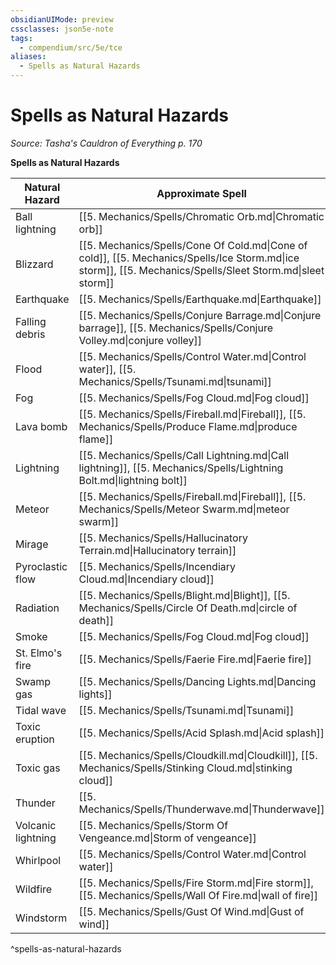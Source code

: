 ```yaml
---
obsidianUIMode: preview
cssclasses: json5e-note
tags:
  - compendium/src/5e/tce
aliases:
  - Spells as Natural Hazards
---
```

# Spells as Natural Hazards
*Source: Tasha's Cauldron of Everything p. 170* 

**Spells as Natural Hazards**

| Natural Hazard | Approximate Spell |
|----------------|-------------------|
| Ball lightning | [[5. Mechanics/Spells/Chromatic Orb.md\|Chromatic orb]] |
| Blizzard | [[5. Mechanics/Spells/Cone Of Cold.md\|Cone of cold]], [[5. Mechanics/Spells/Ice Storm.md\|ice storm]], [[5. Mechanics/Spells/Sleet Storm.md\|sleet storm]] |
| Earthquake | [[5. Mechanics/Spells/Earthquake.md\|Earthquake]] |
| Falling debris | [[5. Mechanics/Spells/Conjure Barrage.md\|Conjure barrage]], [[5. Mechanics/Spells/Conjure Volley.md\|conjure volley]] |
| Flood | [[5. Mechanics/Spells/Control Water.md\|Control water]], [[5. Mechanics/Spells/Tsunami.md\|tsunami]] |
| Fog | [[5. Mechanics/Spells/Fog Cloud.md\|Fog cloud]] |
| Lava bomb | [[5. Mechanics/Spells/Fireball.md\|Fireball]], [[5. Mechanics/Spells/Produce Flame.md\|produce flame]] |
| Lightning | [[5. Mechanics/Spells/Call Lightning.md\|Call lightning]], [[5. Mechanics/Spells/Lightning Bolt.md\|lightning bolt]] |
| Meteor | [[5. Mechanics/Spells/Fireball.md\|Fireball]], [[5. Mechanics/Spells/Meteor Swarm.md\|meteor swarm]] |
| Mirage | [[5. Mechanics/Spells/Hallucinatory Terrain.md\|Hallucinatory terrain]] |
| Pyroclastic flow | [[5. Mechanics/Spells/Incendiary Cloud.md\|Incendiary cloud]] |
| Radiation | [[5. Mechanics/Spells/Blight.md\|Blight]], [[5. Mechanics/Spells/Circle Of Death.md\|circle of death]] |
| Smoke | [[5. Mechanics/Spells/Fog Cloud.md\|Fog cloud]] |
| St. Elmo's fire | [[5. Mechanics/Spells/Faerie Fire.md\|Faerie fire]] |
| Swamp gas | [[5. Mechanics/Spells/Dancing Lights.md\|Dancing lights]] |
| Tidal wave | [[5. Mechanics/Spells/Tsunami.md\|Tsunami]] |
| Toxic eruption | [[5. Mechanics/Spells/Acid Splash.md\|Acid splash]] |
| Toxic gas | [[5. Mechanics/Spells/Cloudkill.md\|Cloudkill]], [[5. Mechanics/Spells/Stinking Cloud.md\|stinking cloud]] |
| Thunder | [[5. Mechanics/Spells/Thunderwave.md\|Thunderwave]] |
| Volcanic lightning | [[5. Mechanics/Spells/Storm Of Vengeance.md\|Storm of vengeance]] |
| Whirlpool | [[5. Mechanics/Spells/Control Water.md\|Control water]] |
| Wildfire | [[5. Mechanics/Spells/Fire Storm.md\|Fire storm]], [[5. Mechanics/Spells/Wall Of Fire.md\|wall of fire]] |
| Windstorm | [[5. Mechanics/Spells/Gust Of Wind.md\|Gust of wind]] |
^spells-as-natural-hazards
